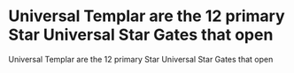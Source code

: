 # Universal Templar are the 12 primary Star Universal Star Gates that open

Universal Templar are the 12 primary Star Universal Star Gates that open